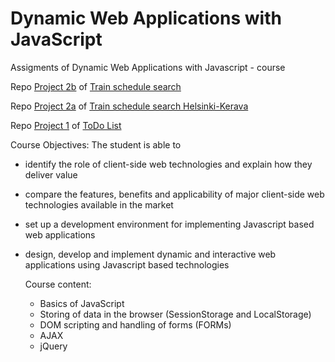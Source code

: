 # Dynamic Web Applications with JavaScript
Assigments of Dynamic Web Applications with Javascript - course


Repo [Project 2b](https://github.com/Lalefal/Dynamic-Web-Applications-with-Javascript/tree/main/Projekti2b) of [Train schedule search](https://lalefal-junahaku.netlify.app{:target="_blank"})

Repo [Project 2a](https://github.com/Lalefal/Dynamic-Web-Applications-with-Javascript/tree/main/Projekti2) of <a href="https://lalefal-aikatauluhaku.netlify.app/"> Train schedule search Helsinki-Kerava</a>

Repo [Project 1](https://github.com/Lalefal/Dynamic-Web-Applications-with-Javascript/tree/main/Projekti1) of <a href="https://to00bl10projekti1.netlify.app/"> ToDo List</a>


Course Objectives: The student is able to
- identify the role of client-side web technologies and explain how they deliver value
- compare the features, benefits and applicability of major client-side web technologies available in the market
- set up a development environment for implementing Javascript based web applications
- design, develop and implement dynamic and interactive web applications using Javascript based technologies

  Course content:
  - Basics of JavaScript
  - Storing of data in the browser (SessionStorage and LocalStorage)
  - DOM scripting and handling of forms (FORMs)
  - AJAX
  - jQuery
